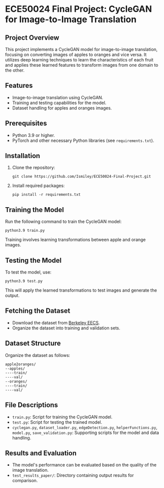 
# ECE50024 Final Project: CycleGAN for Image-to-Image Translation

## Project Overview
This project implements a CycleGAN model for image-to-image translation, focusing on converting images of apples to oranges and vice versa. It utilizes deep learning techniques to learn the characteristics of each fruit and applies these learned features to transform images from one domain to the other.

## Features
- Image-to-image translation using CycleGAN.
- Training and testing capabilities for the model.
- Dataset handling for apples and oranges images.

## Prerequisites
- Python 3.9 or higher.
- PyTorch and other necessary Python libraries (see `requirements.txt`).

## Installation
1. Clone the repository:
   ```
   git clone https://github.com/Ismiley/ECE50024-Final-Project.git
   ```
2. Install required packages:
   ```
   pip install -r requirements.txt
   ```

## Training the Model
Run the following command to train the CycleGAN model:
```
python3.9 train.py
```
Training involves learning transformations between apple and orange images.

## Testing the Model
To test the model, use:
```
python3.9 test.py
```
This will apply the learned transformations to test images and generate the output.

## Fetching the Dataset
- Download the dataset from [Berkeley EECS](https://people.eecs.berkeley.edu/~taesung_park/CycleGAN/datasets/).
- Organize the dataset into training and validation sets.

## Dataset Structure
Organize the dataset as follows:
```
apple2oranges/
--apples/
----train/
----val/
--oranges/
----train/
----val/
```

## File Descriptions
- `train.py`: Script for training the CycleGAN model.
- `test.py`: Script for testing the trained model.
- `cyclegan.py`, `dataset_loader.py`, `edgeDetection.py`, `helperFunctions.py`, `model.py`, `save_validation.py`: Supporting scripts for the model and data handling.

## Results and Evaluation
- The model's performance can be evaluated based on the quality of the image translation.
- `test_results_paper/`: Directory containing output results for comparison.
